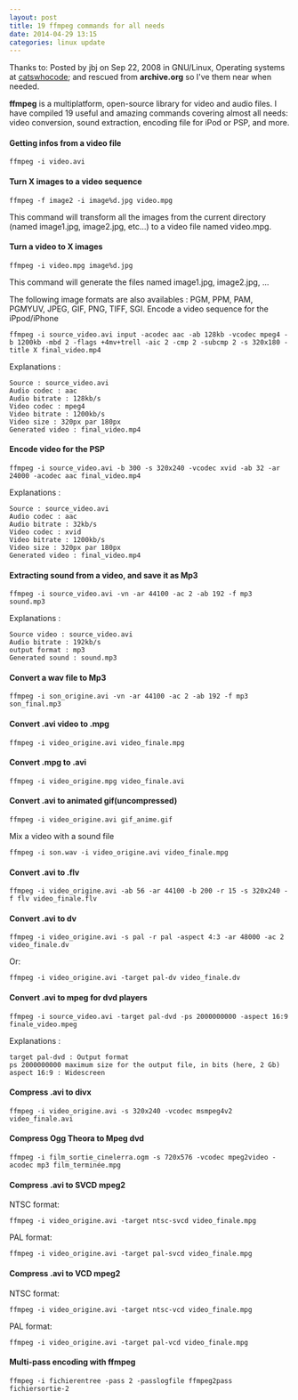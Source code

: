 ```yaml
---
layout: post
title: 19 ffmpeg commands for all needs
date: 2014-04-29 13:15
categories: linux update
---
```


Thanks to: Posted by jbj on Sep 22, 2008 in GNU/Linux, Operating systems at [catswhocode](http://www.catswhocode.com); and rescued from **archive.org** so I've them near when needed.

**ffmpeg** is a multiplatform, open-source library for video and audio files. I have compiled 19 useful and amazing commands covering almost all needs: video conversion, sound extraction, encoding file for iPod or PSP, and more.

#### Getting infos from a video file

	ffmpeg -i video.avi

#### Turn X images to a video sequence

	ffmpeg -f image2 -i image%d.jpg video.mpg

This command will transform all the images from the current directory (named image1.jpg, image2.jpg, etc...) to a video file named video.mpg.

#### Turn a video to X images

	ffmpeg -i video.mpg image%d.jpg

This command will generate the files named image1.jpg, image2.jpg, ...

The following image formats are also availables : PGM, PPM, PAM, PGMYUV, JPEG, GIF, PNG, TIFF, SGI.
Encode a video sequence for the iPpod/iPhone

	ffmpeg -i source_video.avi input -acodec aac -ab 128kb -vcodec mpeg4 -b 1200kb -mbd 2 -flags +4mv+trell -aic 2 -cmp 2 -subcmp 2 -s 320x180 -title X final_video.mp4

Explanations :

    Source : source_video.avi
    Audio codec : aac
    Audio bitrate : 128kb/s
    Video codec : mpeg4
    Video bitrate : 1200kb/s
    Video size : 320px par 180px
    Generated video : final_video.mp4

#### Encode video for the PSP

	ffmpeg -i source_video.avi -b 300 -s 320x240 -vcodec xvid -ab 32 -ar 24000 -acodec aac final_video.mp4

Explanations :

    Source : source_video.avi
    Audio codec : aac
    Audio bitrate : 32kb/s
    Video codec : xvid
    Video bitrate : 1200kb/s
    Video size : 320px par 180px
    Generated video : final_video.mp4

#### Extracting sound from a video, and save it as Mp3

	ffmpeg -i source_video.avi -vn -ar 44100 -ac 2 -ab 192 -f mp3 sound.mp3

Explanations :

    Source video : source_video.avi
    Audio bitrate : 192kb/s
    output format : mp3
    Generated sound : sound.mp3

#### Convert a wav file to Mp3

	ffmpeg -i son_origine.avi -vn -ar 44100 -ac 2 -ab 192 -f mp3 son_final.mp3

#### Convert .avi video to .mpg

	ffmpeg -i video_origine.avi video_finale.mpg

#### Convert .mpg to .avi

	ffmpeg -i video_origine.mpg video_finale.avi

#### Convert .avi to animated gif(uncompressed)

	ffmpeg -i video_origine.avi gif_anime.gif

Mix a video with a sound file

	ffmpeg -i son.wav -i video_origine.avi video_finale.mpg

#### Convert .avi to .flv

	ffmpeg -i video_origine.avi -ab 56 -ar 44100 -b 200 -r 15 -s 320x240 -f flv video_finale.flv

#### Convert .avi to dv

	ffmpeg -i video_origine.avi -s pal -r pal -aspect 4:3 -ar 48000 -ac 2 video_finale.dv

Or:

	ffmpeg -i video_origine.avi -target pal-dv video_finale.dv

#### Convert .avi to mpeg for dvd players

	ffmpeg -i source_video.avi -target pal-dvd -ps 2000000000 -aspect 16:9 finale_video.mpeg

Explanations :

    target pal-dvd : Output format
    ps 2000000000 maximum size for the output file, in bits (here, 2 Gb)
    aspect 16:9 : Widescreen

#### Compress .avi to divx

	ffmpeg -i video_origine.avi -s 320x240 -vcodec msmpeg4v2 video_finale.avi

#### Compress Ogg Theora to Mpeg dvd

	ffmpeg -i film_sortie_cinelerra.ogm -s 720x576 -vcodec mpeg2video -acodec mp3 film_terminée.mpg

#### Compress .avi to SVCD mpeg2

NTSC format:

	ffmpeg -i video_origine.avi -target ntsc-svcd video_finale.mpg

PAL format:

	ffmpeg -i video_origine.avi -target pal-svcd video_finale.mpg

#### Compress .avi to VCD mpeg2

NTSC format:

	ffmpeg -i video_origine.avi -target ntsc-vcd video_finale.mpg

PAL format:

	ffmpeg -i video_origine.avi -target pal-vcd video_finale.mpg

#### Multi-pass encoding with ffmpeg

	ffmpeg -i fichierentree -pass 2 -passlogfile ffmpeg2pass fichiersortie-2
